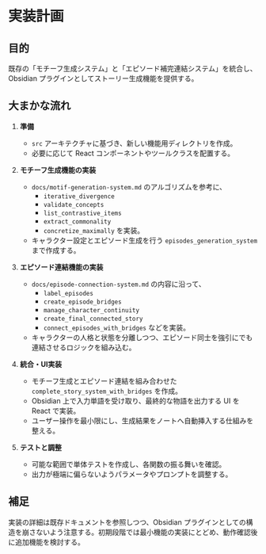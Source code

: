 # 実装計画

## 目的

既存の「モチーフ生成システム」と「エピソード補完連結システム」を統合し、Obsidian プラグインとしてストーリー生成機能を提供する。

## 大まかな流れ

1. **準備**
   - `src` アーキテクチャに基づき、新しい機能用ディレクトリを作成。
   - 必要に応じて React コンポーネントやツールクラスを配置する。

2. **モチーフ生成機能の実装**
   - `docs/motif-generation-system.md` のアルゴリズムを参考に、
     - `iterative_divergence`
     - `validate_concepts`
     - `list_contrastive_items`
     - `extract_commonality`
     - `concretize_maximally`
     を実装。
   - キャラクター設定とエピソード生成を行う `episodes_generation_system` まで作成する。

3. **エピソード連結機能の実装**
   - `docs/episode-connection-system.md` の内容に沿って、
     - `label_episodes`
     - `create_episode_bridges`
     - `manage_character_continuity`
     - `create_final_connected_story`
     - `connect_episodes_with_bridges`
     などを実装。
   - キャラクターの人格と状態を分離しつつ、エピソード同士を強引にでも連結させるロジックを組み込む。

4. **統合・UI実装**
   - モチーフ生成とエピソード連結を組み合わせた `complete_story_system_with_bridges` を作成。
   - Obsidian 上で入力単語を受け取り、最終的な物語を出力する UI を React で実装。
   - ユーザー操作を最小限にし、生成結果をノートへ自動挿入する仕組みを整える。

5. **テストと調整**
   - 可能な範囲で単体テストを作成し、各関数の振る舞いを確認。
   - 出力が極端に偏らないようパラメータやプロンプトを調整する。

## 補足

実装の詳細は既存ドキュメントを参照しつつ、Obsidian プラグインとしての構造を崩さないよう注意する。初期段階では最小機能の実装にとどめ、動作確認後に追加機能を検討する。

